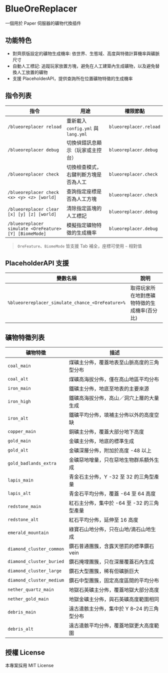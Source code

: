 # BlueOreReplacer

一個用於 Paper 伺服器的礦物代換插件

## 功能特色

- 對齊原版設定的礦物生成機率: 依世界、生態域、高度與特徵計算機率與礦脈尺寸
- 自動人工標記: 追蹤玩家放置方塊，避免在人工建築內生成礦物，以及避免替換人工放置的礦物
- 支援 PlaceholderAPI，提供查詢所在位置礦物特徵的生成機率

## 指令列表

| 指令 | 用途 | 權限節點 |
|------|------|----------|
| `/blueoreplacer reload` | 重新載入 `config.yml` 與 `lang.yml` | `blueoreplacer.reload` |
| `/blueoreplacer debug` | 切換偵錯訊息顯示（玩家或主控台） | `blueoreplacer.debug` |
| `/blueoreplacer check` | 切換檢查模式，右鍵判斷方塊是否為人工 | `blueoreplacer.check` |
| `/blueoreplacer check <x> <y> <z> [world]` | 查詢指定座標是否為人工方塊 | `blueoreplacer.check` |
| `/blueoreplacer clear [x] [y] [z] [world]` | 清除指定區塊的人工標記 | `blueoreplacer.debug` |
| `/blueoreplacer simulate <OreFeature> [Y] [BiomeMode]` | 模擬指定礦物特徵的生成機率  | `blueoreplacer.debug` |

> `OreFeature`、`BiomeMode` 皆支援 Tab 補全，座標可使用 `~` 相對值

## PlaceholderAPI 支援

| 變數名稱 | 說明 |
|----------|------|
| `%blueorereplacer_simulate_chance_<OreFeature>%` | 取得玩家所在地對應礦物特徵的生成機率(百分比) |

## 礦物特徵列表

| 礦物特徵 | 描述 |
|----------|-----------|
| `coal_main` | 煤礦主分佈，覆蓋地表至山脈高度的三角型分布 |
| `coal_alt` | 煤礦高海拔分佈，僅在高山地區平均分布 |
| `iron_main` | 鐵礦主分佈，地底至地表的主要來源 |
| `iron_high` | 鐵礦高海拔分佈，高山／洞穴上層的大量生成 |
| `iron_alt` | 鐵礦平均分佈，填補主分佈以外的高度空缺 |
| `copper_main` | 銅礦主分佈，覆蓋大部分地下高度 |
| `gold_main` | 金礦主分佈，地底的標準生成 |
| `gold_alt` | 金礦深層分佈，附加於高度 -48 以上 |
| `gold_badlands_extra` | 金礦惡地增量，只在惡地生物群系額外生成 |
| `lapis_main` | 青金石主分佈，Y -32 至 32 的三角型產量 |
| `lapis_alt` | 青金石平均分佈，覆蓋 -64 至 64 高度 |
| `redstone_main` | 紅石主分佈，集中於 -64 至 -32 的三角型產量 |
| `redstone_alt` | 紅石平均分佈，延伸至 16 高度 |
| `emerald_mountain` | 綠寶石山地分佈，只在山地/滴石山地生成 |
| `diamond_cluster_common` | 鑽石普通團簇，含露天懲罰的標準鑽石 vein |
| `diamond_cluster_buried` | 鑽石掩埋團簇，只在深層覆蓋石內生成 |
| `diamond_cluster_large` | 鑽石大型團簇，稀有但礦脈巨大 |
| `diamond_cluster_medium` | 鑽石中型團簇，固定高度區間的平均分布 |
| `nether_quartz_main` | 地獄石英礦主分佈，覆蓋地獄大部分高度 |
| `nether_gold_main` | 地獄金礦主分佈，與石英礦高度範圍相同 |
| `debris_main` | 遠古遺骸主分佈，集中於 Y 8–24 的三角型分布 |
| `debris_alt` | 遠古遺骸平均分佈，覆蓋地獄更大高度範圍 |

## 授權 License

本專案採用 MIT License
